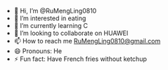 - 👋 Hi, I’m @RuMengLing0810
- 👀 I’m interested in eating
- 🌱 I’m currently learning C
- 💞️ I’m looking to collaborate on HUAWEI
- 📫 How to reach me RuMengLing0810@gmail.com
- 😄 Pronouns: He
- ⚡ Fun fact: Have French fries without ketchup 

<!---
RuMengLing0810/RuMengLing0810 is a ✨ special ✨ repository because its `README.md` (this file) appears on your GitHub profile.
You can click the Preview link to take a look at your changes.
--->

